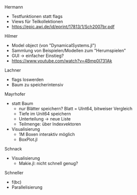 Hermann
- Testfunktionen statt flags
- Views für Teilkollektionen
- https://epic.awi.de/id/eprint/17813/1/Sch2007br.pdf

Hilmer
- Model object (von "DynamicalSystems.jl")
- Sammlung von Beispielen/Modellen zum "Herumspielen"
- GUI -> einfacher Einstieg?
- https://www.youtube.com/watch?v=4Bmp0I731Ak

Lachner
- flags loswerden
- Baum zu speicherintensiv

Mayrhofer
- statt Baum
	- nur Blätter speichern? Blatt = UInt64, bitweiser Vergleich
	- Tiefe im Unit64 speichern
	- Unterteilung -> neue Liste
	- Teilmenge: über Indexvektoren
- Visualisierung
	- 1M Boxen interaktiv möglich
	- BoxPlot.jl

Schnack
- Visualisierung
	- Makie.jl: nicht schnell genug?

Schneller
- f(bc)
- Parallelisierung
